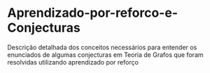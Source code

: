# Aprendizado-por-reforco-e-Conjecturas
Descrição detalhada dos conceitos necessários para entender os enunciados de algumas conjecturas em Teoria de Grafos que foram resolvidas utilizando aprendizado por reforço
